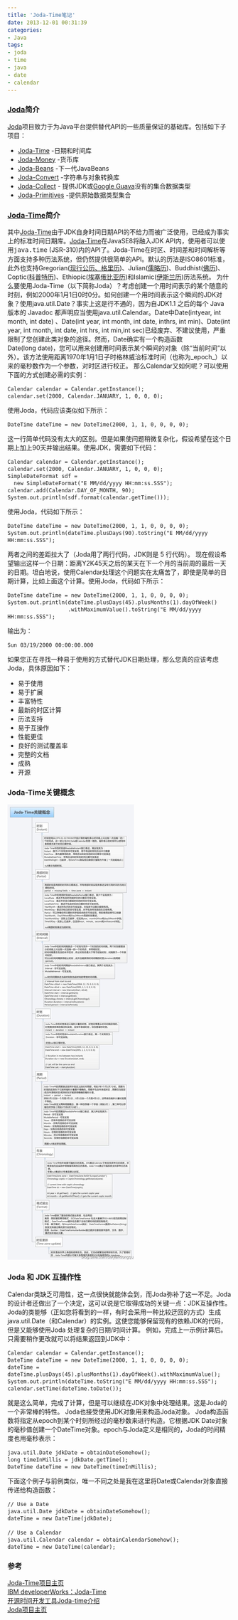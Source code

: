 ```yaml
---
title: 'Joda-Time笔记'
date: 2013-12-01 00:31:39
categories: 
- Java
tags: 
- joda
- time
- java
- date
- calendar
---
```

### [Joda](http://www.joda.org/)简介

[Joda](http://www.joda.org/)项目致力于为Java平台提供替代API的一些质量保证的基础库。包括如下子项目：
- [Joda-Time](http://www.joda.org/joda-time/) -日期和时间库
- [Joda-Money](http://www.joda.org/joda-money/) -货币库
- [Joda-Beans](http://www.joda.org/joda-beans/) -下一代JavaBeans
- [Joda-Convert](http://www.joda.org/joda-convert/) -字符串与对象转换库
- [Joda-Collect](http://www.joda.org/joda-collect/) - 提供JDK或[Google Guava](http://code.google.com/p/guava-libraries/)没有的集合数据类型
- [Joda-Primitives](http://www.joda.org/joda-primitives/) -提供原始数据类型集合

### [Joda-Time](http://www.joda.org/joda-time/)简介

其中[Joda-Time](http://www.joda.org/joda-time/)由于JDK自身时间日期API的不给力而被广泛使用，已经成为事实上的标准时间日期库。[Joda-Time](http://www.joda.org/joda-time/)在JavaSE8将融入JDK API内，使用者可以使用<tt style="color: rgb(34, 34, 34); line-height: 20px; background-color: rgb(255, 255, 255);">java.time</tt> (JSR-310)内的API了。Joda-Time在时区、时间差和时间解析等方面支持多种历法系统，但仍然提供很简单的API。默认的历法是ISO8601标准，此外也支持Gregorian([现行公历、格里历](https://zh.wikipedia.org/wiki/%E5%85%AC%E5%8E%86))、Julian([儒略历](https://zh.wikipedia.org/zh-cn/%E5%84%92%E7%95%A5%E6%9B%86))、Buddhist([佛历](https://zh.wikipedia.org/wiki/%E4%BD%9B%E6%9B%86))、Coptic([科普特历](https://zh.wikipedia.org/wiki/%E7%A7%91%E6%99%AE%E7%89%B9%E5%8E%86))、Ethiopic([埃塞俄比亚历](https://zh.wikipedia.org/wiki/%E5%9F%83%E5%A1%9E%E4%BF%84%E6%AF%94%E4%BA%9E%E6%9B%86))和Islamic([伊斯兰历](https://zh.wikipedia.org/wiki/%E4%BC%8A%E6%96%AF%E5%85%B0%E5%8E%86))历法系统。
为什么要使用Joda-Time（以下简称Joda）？考虑创建一个用时间表示的某个随意的时刻，例如2000年1月1日0时0分。如何创建一个用时间表示这个瞬间的JDK对象？使用java.util.Date？事实上这是行不通的，因为自JDK1.1 之后的每个 Java 版本的 Javadoc 都声明应当使用java.util.Calendar。Date中Date(intyear, int month, int date) 、Date(int year, int month, int date, inthrs, int min)、Date(int year, int month, int date, int hrs, int min,int sec)已经废弃、不建议使用，严重限制了您创建此类对象的途径。然而，Date确实有一个构造函数Date(long date)，您可以用来创建用时间表示某个瞬间的对象（除“当前时间”以外）。该方法使用距离1970年1月1日子时格林威治标准时间（也称为_epoch_）以来的毫秒数作为一个参数，对时区进行校正。
那么Calendar又如何呢？可以使用下面的方式创建必需的实例：
```
Calendar calendar = Calendar.getInstance();
calendar.set(2000, Calendar.JANUARY, 1, 0, 0, 0);
```

使用Joda，代码应该类似如下所示：
```
DateTime dateTime = new DateTime(2000, 1, 1, 0, 0, 0, 0);
```

这一行简单代码没有太大的区别。但是如果使问题稍微复杂化，假设希望在这个日期上加上90天并输出结果。使用JDK，需要如下代码：
```
Calendar calendar = Calendar.getInstance();
calendar.set(2000, Calendar.JANUARY, 1, 0, 0, 0);
SimpleDateFormat sdf =
  new SimpleDateFormat("E MM/dd/yyyy HH:mm:ss.SSS");
calendar.add(Calendar.DAY_OF_MONTH, 90);
System.out.println(sdf.format(calendar.getTime()));
```

使用Joda，代码如下所示：
```
DateTime dateTime = new DateTime(2000, 1, 1, 0, 0, 0, 0);
System.out.println(dateTime.plusDays(90).toString("E MM/dd/yyyy HH:mm:ss.SSS");
```

两者之间的差距拉大了（Joda用了两行代码，JDK则是 5 行代码）。
现在假设希望输出这样一个日期：距离Y2K45天之后的某天在下一个月的当前周的最后一天的日期。坦白地说，使用Calendar处理这个问题实在太痛苦了，即使是简单的日期计算，比如上面这个计算。使用Joda，代码如下所示：
```
DateTime dateTime = new DateTime(2000, 1, 1, 0, 0, 0, 0);
System.out.println(dateTime.plusDays(45).plusMonths(1).dayOfWeek()
                   .withMaximumValue().toString("E MM/dd/yyyy HH:mm:ss.SSS");
```
输出为：
```
Sun 03/19/2000 00:00:00.000
```

如果您正在寻找一种易于使用的方式替代JDK日期处理，那么您真的应该考虑Joda，具体原因如下：
- 易于使用
- 易于扩展
- 丰富特性
- 最新的时区计算
- 历法支持
- 易于互操作
- 性能更佳
- 良好的测试覆盖率
- 完整的文档
- 成熟
- 开源

### Joda-Time关键概念
![Joda-Time笔记](/images/2013/12/0026uWfMgy6TqyG6TPWa0.jpg)

### Joda 和 JDK 互操作性

Calendar类缺乏可用性，这一点很快就能体会到，而Joda弥补了这一不足。Joda的设计者还做出了一个决定，这可以说是它取得成功的关键一点：JDK互操作性。Joda的类能够（正如您将看到的一样，有时会采用一种比较迂回的方式）生成java.util.Date（和Calendar）的实例。这使您能够保留现有的依赖JDK的代码，但是又能够使用Joda 处理复杂的日期/时间计算。
例如，完成上一示例计算后。只需要稍作更改就可以将结果返回到JDK中：
```
Calendar calendar = Calendar.getInstance();
DateTime dateTime = new DateTime(2000, 1, 1, 0, 0, 0, 0);
dateTime = dateTime.plusDays(45).plusMonths(1).dayOfWeek().withMaximumValue();
System.out.println(dateTime.toString("E MM/dd/yyyy HH:mm:ss.SSS");
calendar.setTime(dateTime.toDate());
```
就是这么简单，完成了计算，但是可以继续在JDK对象中处理结果。这是Joda的一个非常棒的特性。
Joda也接受使用JDK对象用来构造Joda对象。
Joda构造函数将指定从epoch到某个时刻所经过的毫秒数来进行构造。它根据JDK Date对象的毫秒值创建一个DateTime对象。epoch与Joda定义是相同的，Joda的时间精度也用毫秒表示：
```
java.util.Date jdkDate = obtainDateSomehow();
long timeInMillis = jdkDate.getTime();
DateTime dateTime = new DateTime(timeInMillis);
```

下面这个例子与前例类似，唯一不同之处是我在这里将Date或Calendar对象直接传递给构造函数：
```
// Use a Date
java.util.Date jdkDate = obtainDateSomehow();
dateTime = new DateTime(jdkDate);

// Use a Calendar
java.util.Calendar calendar = obtainCalendarSomehow();
dateTime = new DateTime(calendar);
```

### 参考

[Joda-Time项目主页](http://www.joda.org/joda-time/)    
[IBM developerWorks：Joda-Time](http://www.ibm.com/developerworks/library/j-jodatime/)    
[开源时间开发工具Joda-time介绍](http://blog.csdn.net/dhdhdh0920/article/details/7415359)    
[Joda项目主页](http://www.joda.org/)    